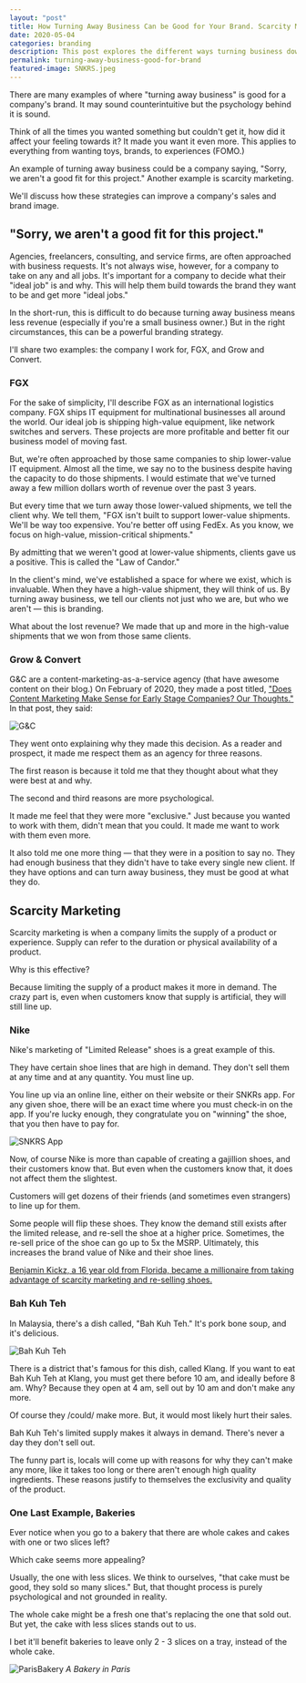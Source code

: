 ```yaml
---
layout: "post"
title: How Turning Away Business Can be Good for Your Brand. Scarcity Marketing & Better Brands.
date: 2020-05-04
categories: branding
description: This post explores the different ways turning business down can be beneficial to a brand. We'll discuss consulting and scarcity branding.
permalink: turning-away-business-good-for-brand
featured-image: SNKRS.jpeg
---
```


There are many examples of where "turning away business" is good for a company's brand. It may sound counterintuitive but the psychology behind it is sound.

Think of all the times you wanted something but couldn't get it, how did it affect your feeling towards it? It made you want it even more. This applies to everything from wanting toys, brands, to experiences (FOMO.)

An example of turning away business could be a company saying, "Sorry, we aren't a good fit for this project." Another example is scarcity marketing.

We'll discuss how these strategies can improve a company's sales and brand image.

## "Sorry, we aren't a good fit for this project."

Agencies, freelancers, consulting, and service firms, are often approached with business requests. It's not always wise, however, for a company to take on any and all jobs. It's important for a company to decide what their "ideal job" is and why. This will help them build towards the brand they want to be and get more "ideal jobs."

In the short-run, this is difficult to do because turning away business means less revenue (especially if you're a small business owner.) But in the right circumstances, this can be a powerful branding strategy.

I'll share two examples: the company I work for, FGX, and Grow and Convert.

### FGX
For the sake of simplicity, I'll describe FGX as an international logistics company. FGX ships IT equipment for multinational businesses all around the world. Our ideal job is shipping high-value equipment, like network switches and servers. These projects are more profitable and better fit our business model of moving fast.

But, we're often approached by those same companies to ship lower-value IT equipment. Almost all the time, we say no to the business despite having the capacity to do those shipments. I would estimate that we've turned away a few million dollars worth of revenue over the past 3 years.

But every time that we turn away those lower-valued shipments, we tell the client why. We tell them, "FGX isn't built to support lower-value shipments. We'll be way too expensive. You're better off using FedEx. As you know, we focus on high-value, mission-critical shipments."

By admitting that we weren't good at lower-value shipments, clients gave us a positive. This is called the "Law of Candor."

In the client's mind, we've established a space for where we exist, which is invaluable. When they have a high-value shipment, they will think of us. By turning away business, we tell our clients not just who we are, but who we aren't — this is branding.

What about the lost revenue? We made that up and more in the high-value shipments that we won from those same clients.

### Grow & Convert
G&C are a content-marketing-as-a-service agency (that have awesome content on their blog.) On February of 2020, they made a post titled, ["Does Content Marketing Make Sense for Early Stage Companies? Our Thoughts."](https://growandconvert.com/content-marketing/does-content-marketing-make-sense-early-stage-companies/) In that post, they said:

![G&C](/assets/blogimages/G&C.png "G&C")

They went onto explaining why they made this decision. As a reader and prospect, it made me respect them as an agency for three reasons.

The first reason is because it told me that they thought about what they were best at and why.

The second and third reasons are more psychological.

It made me feel that they were more "exclusive." Just because you wanted to work with them, didn't mean that you could. It made me want to work with them even more.

It also told me one more thing — that they were in a position to say no. They had enough business that they didn't have to take every single new client. If they have options and can turn away business, they must be good at what they do.

## Scarcity Marketing
Scarcity marketing is when a company limits the supply of a product or experience. Supply can refer to the duration or physical availability of a product.

Why is this effective?

Because limiting the supply of a product makes it more in demand. The crazy part is, even when customers know that supply is artificial, they will still line up.

### Nike
Nike's marketing of "Limited Release" shoes is a great example of this.

They have certain shoe lines that are high in demand. They don't sell them at any time and at any quantity. You must line up.

You line up via an online line, either on their website or their SNKRs app. For any given shoe, there will be an exact time where you must check-in on the app. If you're lucky enough, they congratulate you on "winning" the shoe, that you then have to pay for.

![SNKRS App](/assets/blogimages/SNKRS.jpeg "SNKRS App")

Now, of course Nike is more than capable of creating a gajillion shoes, and their customers know that. But even when the customers know that, it does not affect them the slightest.

Customers will get dozens of their friends (and sometimes even strangers) to line up for them.

Some people will flip these shoes. They know the demand still exists after the limited release, and re-sell the shoe at a higher price. Sometimes, the re-sell price of the shoe can go up to 5x the MSRP. Ultimately, this increases the brand value of Nike and their shoe lines.

[Benjamin Kickz, a 16 year old from Florida, became a millionaire from taking advantage of scarcity marketing and re-selling shoes.](http://yonah.org/channel/sneakerdon-benjamin-kapelushnik/)

### Bah Kuh Teh
In Malaysia, there's a dish called, "Bah Kuh Teh." It's pork bone soup, and it's delicious.

![Bah Kuh Teh](/assets/blogimages/BahKuhTeh.jpg "Bah Kuh Teh")

There is a district that's famous for this dish, called Klang. If you want to eat Bah Kuh Teh at Klang, you must get there before 10 am, and ideally before 8 am. Why? Because they open at 4 am, sell out by 10 am and don't make any more.

Of course they /could/ make more. But, it would most likely hurt their sales.

Bah Kuh Teh's limited supply makes it always in demand. There's never a day they don't sell out.

The funny part is, locals will come up with reasons for why they can't make any more, like it takes too long or there aren't enough high quality ingredients. These reasons justify to themselves the exclusivity and quality of the product.

### One Last Example, Bakeries

Ever notice when you go to a bakery that there are whole cakes and cakes with one or two slices left?

Which cake seems more appealing?

Usually, the one with less slices. We think to ourselves, "that cake must be good, they sold so many slices." But, that thought process is purely psychological and not grounded in reality.

The whole cake might be a fresh one that's replacing the one that sold out. But yet, the cake with less slices stands out to us.

I bet it'll benefit bakeries to leave only 2 - 3 slices on a tray, instead of the whole cake.

![ParisBakery](/assets/blogimages/ParisBakery.jpg "A Bakery in Paris")
*A Bakery in Paris*
